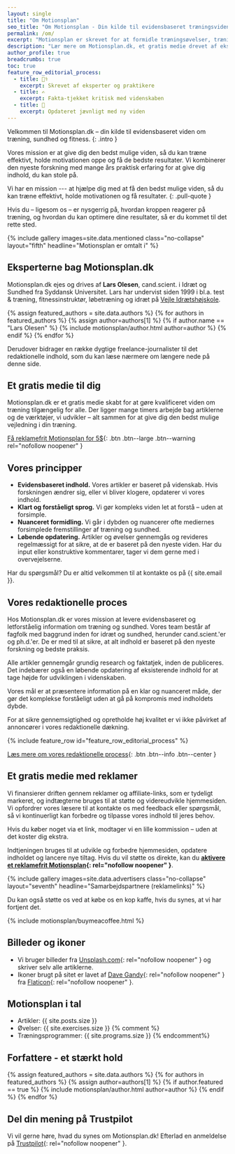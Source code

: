 ```yaml
---
layout: single
title: "Om Motionsplan"
seo_title: "Om Motionsplan - Din kilde til evidensbaseret træningsviden"
permalink: /om/
excerpt: "Motionsplan er skrevet for at formidle træningsøvelser, træningsprogrammer og viden om træning. Her får du alle detaljerne."
description: "Lær mere om Motionsplan.dk, et gratis medie drevet af eksperter, der tilbyder evidensbaseret viden om træning, sundhed og fitness."
author_profile: true
breadcrumbs: true
toc: true
feature_row_editorial_process:
  - title: 👩‍⚕️
    excerpt: Skrevet af eksperter og praktikere
  - title: ✍️
    excerpt: Fakta-tjekket kritisk med videnskaben
  - title: 📝
    excerpt: Opdateret jævnligt med ny viden
---
```


Velkommen til Motionsplan.dk – din kilde til evidensbaseret viden om træning, sundhed og fitness.
{: .intro }

Vores mission er at give dig den bedst mulige viden, så du kan træne effektivt, holde motivationen oppe og få de bedste resultater. Vi kombinerer den nyeste forskning med mange års praktisk erfaring for at give dig indhold, du kan stole på.

Vi har en mission --- at hjælpe dig med at få den bedst mulige viden, så du kan træne effektivt, holde motivationen og få resultater.
{: .pull-quote }

Hvis du – ligesom os – er nysgerrig på, hvordan kroppen reagerer på træning, og hvordan du kan optimere dine resultater, så er du kommet til det rette sted.

{% include gallery images=site.data.mentioned class="no-collapse" layout="fifth" headline="Motionsplan er omtalt i" %}

## Eksperterne bag Motionsplan.dk

Motionsplan.dk ejes og drives af **Lars Olesen**, cand.scient. i Idræt og Sundhed fra Syddansk Universitet. Lars har undervist siden 1999 i bl.a. test & træning, fitnessinstruktør, løbetræning og idræt på [Vejle Idrætshøjskole](https://www.vih.dk/).

{% assign featured_authors = site.data.authors %}
{% for authors in featured_authors %}
  {% assign author=authors[1] %}
  {% if author.name == "Lars Olesen" %}
    {% include motionsplan/author.html author=author %}
  {% endif %}
{% endfor %}

Derudover bidrager en række dygtige freelance-journalister til det redaktionelle indhold, som du kan læse nærmere om længere nede på denne side.

## Et gratis medie til dig

Motionsplan.dk er et gratis medie skabt for at gøre kvalificeret viden om træning tilgængelig for alle. Der ligger mange timers arbejde bag artiklerne og de værktøjer, vi udvikler – alt sammen for at give dig den bedst mulige vejledning i din træning.

[Få reklamefrit Motionsplan for 5$](https://www.buymeacoffee.com/l/Gi0SBcuPF){: .btn .btn--large .btn--warning rel="nofollow noopener" }

## Vores principper

- **Evidensbaseret indhold.** Vores artikler er baseret på videnskab. Hvis forskningen ændrer sig, eller vi bliver klogere, opdaterer vi vores indhold.
- **Klart og forståeligt sprog.** Vi gør kompleks viden let at forstå – uden at forsimple.
- **Nuanceret formidling.** Vi går i dybden og nuancerer ofte mediernes forsimplede fremstillinger af træning og sundhed.
- **Løbende opdatering.** Artikler og øvelser gennemgås og revideres regelmæssigt for at sikre, at de er baseret på den nyeste viden. Har du input eller konstruktive kommentarer, tager vi dem gerne med i overvejelserne.

Har du spørgsmål? Du er altid velkommen til at kontakte os på {{ site.email }}.

## Vores redaktionelle proces

Hos Motionsplan.dk er vores mission at levere evidensbaseret og letforståelig information om træning og sundhed. Vores team består af fagfolk med baggrund inden for idræt og sundhed, herunder cand.scient.'er og ph.d.'er. De er med til at sikre, at alt indhold er baseret på den nyeste forskning og bedste praksis.

Alle artikler gennemgår grundig research og faktatjek, inden de publiceres. Det indebærer også en løbende opdatering af eksisterende indhold for at tage højde for udviklingen i videnskaben.

Vores mål er at præsentere information på en klar og nuanceret måde, der gør det komplekse forståeligt uden at gå på kompromis med indholdets dybde.

For at sikre gennemsigtighed og opretholde høj kvalitet er vi ikke påvirket af annoncører i vores redaktionelle dækning.

<div class="feature__wrapper-emoji">
{% include feature_row id="feature_row_editorial_process" %}
</div>

[Læs mere om vores redaktionelle process](/om/redaktionelle-proces/){: .btn .btn--info .btn--center }

## Et gratis medie med reklamer

Vi finansierer driften gennem reklamer og affiliate-links, som er tydeligt markeret, og indtægterne bruges til at støtte og videreudvikle hjemmesiden. Vi opfordrer vores læsere til at kontakte os med feedback eller spørgsmål, så vi kontinuerligt kan forbedre og tilpasse vores indhold til jeres behov.

Hvis du køber noget via et link, modtager vi en lille kommission – uden at det koster dig ekstra.

Indtjeningen bruges til at udvikle og forbedre hjemmesiden, opdatere indholdet og lancere nye tiltag. Hvis du vil støtte os direkte, kan du **[aktivere et reklamefrit Motionsplan](https://www.buymeacoffee.com/l/Gi0SBcuPF){: rel="nofollow noopener" }**.

{% include gallery images=site.data.advertisers class="no-collapse" layout="seventh" headline="Samarbejdspartnere (reklamelinks)" %}

Du kan også støtte os ved at købe os en kop kaffe, hvis du synes, at vi har fortjent det.

{% include motionsplan/buymeacoffee.html %}

## Billeder og ikoner

- Vi bruger billeder fra [Unsplash.com](https://unsplash.com/){: rel="nofollow noopener" } og skriver selv alle artiklerne.
- Ikoner brugt på sitet er lavet af [Dave Gandy](https://www.flaticon.com/authors/dave-gandy){: rel="nofollow noopener" } fra [Flaticon](https://www.flaticon.com/){: rel="nofollow noopener" }.

## Motionsplan i tal

- Artikler: {{ site.posts.size }}
- Øvelser: {{ site.exercises.size }}
{% comment %}
- Træningsprogrammer: {{ site.programs.size }}
{% endcomment%}

## Forfattere - et stærkt hold

{% assign featured_authors = site.data.authors %}
{% for authors in featured_authors %}
  {% assign author=authors[1] %}
  {% if author.featured == true %}
    {% include motionsplan/author.html author=author %}
  {% endif %}
{% endfor %}

## Del din mening på Trustpilot

Vi vil gerne høre, hvad du synes om Motionsplan.dk! Efterlad en anmeldelse på [Trustpilot](https://dk.trustpilot.com/review/motionsplan.dk){: rel="nofollow noopener" }.
